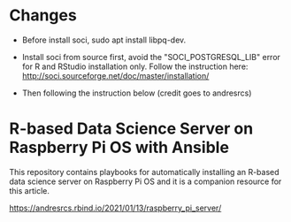 # Changes

- Before install soci, sudo apt install libpq-dev.

- Install soci from source first, avoid the "SOCI_POSTGRESQL_LIB" error for R and RStudio installation only. Follow the instruction here: http://soci.sourceforge.net/doc/master/installation/

- Then following the instruction below (credit goes to andresrcs)

# R-based Data Science Server on Raspberry Pi OS with Ansible

This repository contains playbooks for automatically installing an R-based data science server on Raspberry Pi OS and it is a companion resource for this article.

https://andresrcs.rbind.io/2021/01/13/raspberry_pi_server/


